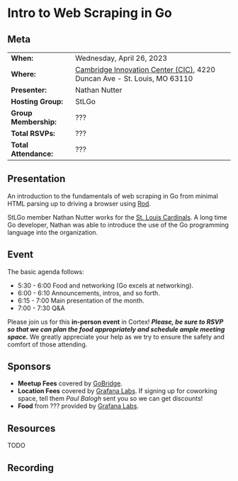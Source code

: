 # Intro to Web Scraping in Go

## Meta 
| | |
| --- | --- |
| **When:** | Wednesday, April 26, 2023 |
| **Where:** | [Cambridge Innovation Center (CIC)](https://cic.com/), 4220 Duncan Ave - St. Louis, MO 63110 |
| **Presenter:** | Nathan Nutter |
| **Hosting Group:** | StLGo |
| **Group Membership:** | ??? |
| **Total RSVPs:** | ??? |
| **Total Attendance:** | ??? |

## Presentation
An introduction to the fundamentals of web scraping in Go from minimal HTML parsing up to driving a browser using [Rod](https://github.com/go-rod/rod).

StLGo member Nathan Nutter works for the [St. Louis Cardinals](https://www.mlb.com/cardinals). A long time Go developer, Nathan was able to introduce the use of the Go programming language into the organization.

## Event
The basic agenda follows:
* 5:30 - 6:00 Food and networking (Go excels at networking).
* 6:00 - 6:10 Announcements, intros, and so forth.
* 6:15 - 7:00 Main presentation of the month.
* 7:00 - 7:30 Q&A

Please join us for this **in-person event** in Cortex! **_Please, be sure to RSVP so that we can plan the food appropriately and schedule ample meeting space._** We greatly appreciate your help as we try to ensure the safety and comfort of those attending.

## Sponsors
* **Meetup Fees** covered by [GoBridge](https://github.com/gobridge/).
* **Location Fees** covered by [Grafana Labs](https://grafana.com/). If signing up for coworking space, tell them _Paul Balogh_ sent you so we can get discounts!
* **Food** from ??? provided by [Grafana Labs](https://grafana.com/).

## Resources
TODO 

## Recording

